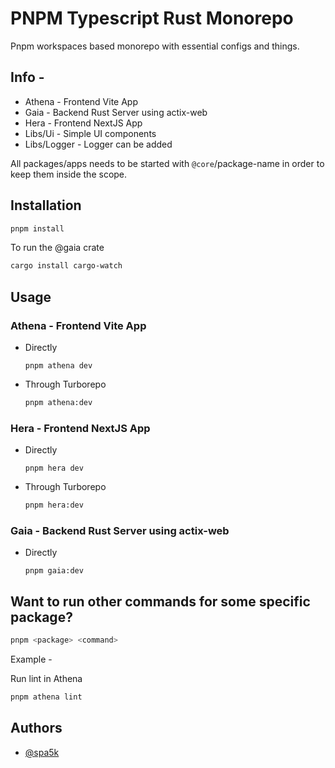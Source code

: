 # PNPM Typescript Rust Monorepo

Pnpm workspaces based monorepo with essential configs and things.

## Info -

- Athena - Frontend Vite App
- Gaia - Backend Rust Server using actix-web
- Hera - Frontend NextJS App
- Libs/Ui - Simple UI components
- Libs/Logger - Logger can be added

All packages/apps needs to be started with `@core`/package-name in order to keep them inside the scope.

## Installation

```sh
pnpm install
```

To run the @gaia crate

```sh
cargo install cargo-watch
```

## Usage

### Athena - Frontend Vite App

- Directly
  ```
  pnpm athena dev
  ```
- Through Turborepo
  ```sh
  pnpm athena:dev
  ```

### Hera - Frontend NextJS App

- Directly
  ```
  pnpm hera dev
  ```
- Through Turborepo
  ```sh
  pnpm hera:dev
  ```

### Gaia - Backend Rust Server using actix-web

- Directly

  ```
  pnpm gaia:dev
  ```

## Want to run other commands for some specific package?

```sh
pnpm <package> <command>
```

Example -

Run lint in Athena

```sh
pnpm athena lint
```

## Authors

- [@spa5k](https://www.github.com/spa5k)
